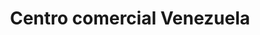 ---
title: "Centro comercial Venezuela"
url: /lecheria/centro-comercial-venezuela/
shop: centro comercial
---